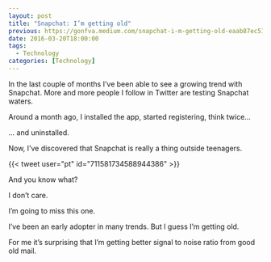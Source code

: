 ```yaml
---
layout: post
title: "Snapchat: I’m getting old"
previous: https://gonfva.medium.com/snapchat-i-m-getting-old-eaab87ec51b
date: 2016-03-20T18:00:00
tags:
  - Technology
categories: [Technology]
---
```


In the last couple of months I’ve been able to see a growing trend with Snapchat. More and more people I follow in Twitter are testing Snapchat waters.

Around a month ago, I installed the app, started registering, think twice…

… and uninstalled.

Now, I’ve discovered that Snapchat is really a thing outside teenagers.

{{< tweet user="pt" id="711581734588944386" >}}

And you know what?

I don’t care.

I’m going to miss this one.

I’ve been an early adopter in many trends. But I guess I’m getting old.

For me it’s surprising that I’m getting better signal to noise ratio from good old mail.
